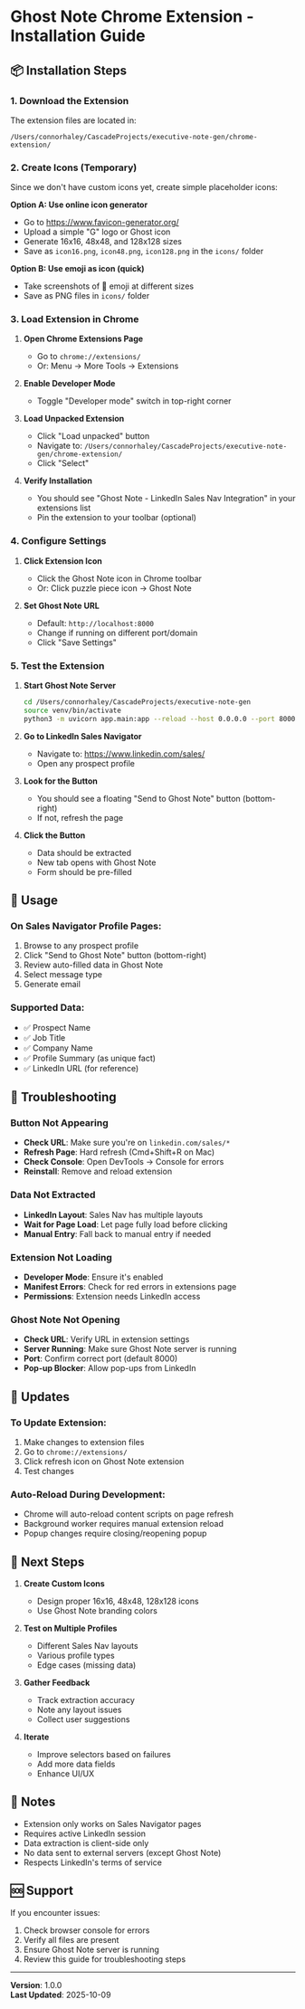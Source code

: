 # Ghost Note Chrome Extension - Installation Guide

## 📦 Installation Steps

### 1. Download the Extension
The extension files are located in:
```
/Users/connorhaley/CascadeProjects/executive-note-gen/chrome-extension/
```

### 2. Create Icons (Temporary)
Since we don't have custom icons yet, create simple placeholder icons:

**Option A: Use online icon generator**
- Go to https://www.favicon-generator.org/
- Upload a simple "G" logo or Ghost icon
- Generate 16x16, 48x48, and 128x128 sizes
- Save as `icon16.png`, `icon48.png`, `icon128.png` in the `icons/` folder

**Option B: Use emoji as icon (quick)**
- Take screenshots of 👻 emoji at different sizes
- Save as PNG files in `icons/` folder

### 3. Load Extension in Chrome

1. **Open Chrome Extensions Page**
   - Go to `chrome://extensions/`
   - Or: Menu → More Tools → Extensions

2. **Enable Developer Mode**
   - Toggle "Developer mode" switch in top-right corner

3. **Load Unpacked Extension**
   - Click "Load unpacked" button
   - Navigate to: `/Users/connorhaley/CascadeProjects/executive-note-gen/chrome-extension/`
   - Click "Select"

4. **Verify Installation**
   - You should see "Ghost Note - LinkedIn Sales Nav Integration" in your extensions list
   - Pin the extension to your toolbar (optional)

### 4. Configure Settings

1. **Click Extension Icon**
   - Click the Ghost Note icon in Chrome toolbar
   - Or: Click puzzle piece icon → Ghost Note

2. **Set Ghost Note URL**
   - Default: `http://localhost:8000`
   - Change if running on different port/domain
   - Click "Save Settings"

### 5. Test the Extension

1. **Start Ghost Note Server**
   ```bash
   cd /Users/connorhaley/CascadeProjects/executive-note-gen
   source venv/bin/activate
   python3 -m uvicorn app.main:app --reload --host 0.0.0.0 --port 8000
   ```

2. **Go to LinkedIn Sales Navigator**
   - Navigate to: https://www.linkedin.com/sales/
   - Open any prospect profile

3. **Look for the Button**
   - You should see a floating "Send to Ghost Note" button (bottom-right)
   - If not, refresh the page

4. **Click the Button**
   - Data should be extracted
   - New tab opens with Ghost Note
   - Form should be pre-filled

## 🎯 Usage

### On Sales Navigator Profile Pages:
1. Browse to any prospect profile
2. Click "Send to Ghost Note" button (bottom-right)
3. Review auto-filled data in Ghost Note
4. Select message type
5. Generate email

### Supported Data:
- ✅ Prospect Name
- ✅ Job Title
- ✅ Company Name
- ✅ Profile Summary (as unique fact)
- ✅ LinkedIn URL (for reference)

## 🔧 Troubleshooting

### Button Not Appearing
- **Check URL**: Make sure you're on `linkedin.com/sales/*`
- **Refresh Page**: Hard refresh (Cmd+Shift+R on Mac)
- **Check Console**: Open DevTools → Console for errors
- **Reinstall**: Remove and reload extension

### Data Not Extracted
- **LinkedIn Layout**: Sales Nav has multiple layouts
- **Wait for Page Load**: Let page fully load before clicking
- **Manual Entry**: Fall back to manual entry if needed

### Extension Not Loading
- **Developer Mode**: Ensure it's enabled
- **Manifest Errors**: Check for red errors in extensions page
- **Permissions**: Extension needs LinkedIn access

### Ghost Note Not Opening
- **Check URL**: Verify URL in extension settings
- **Server Running**: Make sure Ghost Note server is running
- **Port**: Confirm correct port (default 8000)
- **Pop-up Blocker**: Allow pop-ups from LinkedIn

## 🔄 Updates

### To Update Extension:
1. Make changes to extension files
2. Go to `chrome://extensions/`
3. Click refresh icon on Ghost Note extension
4. Test changes

### Auto-Reload During Development:
- Chrome will auto-reload content scripts on page refresh
- Background worker requires manual extension reload
- Popup changes require closing/reopening popup

## 🚀 Next Steps

1. **Create Custom Icons**
   - Design proper 16x16, 48x48, 128x128 icons
   - Use Ghost Note branding colors

2. **Test on Multiple Profiles**
   - Different Sales Nav layouts
   - Various profile types
   - Edge cases (missing data)

3. **Gather Feedback**
   - Track extraction accuracy
   - Note any layout issues
   - Collect user suggestions

4. **Iterate**
   - Improve selectors based on failures
   - Add more data fields
   - Enhance UI/UX

## 📝 Notes

- Extension only works on Sales Navigator pages
- Requires active LinkedIn session
- Data extraction is client-side only
- No data sent to external servers (except Ghost Note)
- Respects LinkedIn's terms of service

## 🆘 Support

If you encounter issues:
1. Check browser console for errors
2. Verify all files are present
3. Ensure Ghost Note server is running
4. Review this guide for troubleshooting steps

---

**Version**: 1.0.0  
**Last Updated**: 2025-10-09
